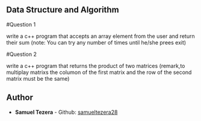 ## Data Structure and Algorithm 

#Question 1 

write a c++ program that accepts an array element from the user and return their sum (note: You can try any number of times until he/she prees exit)

#Question 2

write a c++ program that returns the product of two matrices (remark,to multiplay matrixs the columon of the first matrix and the row of the second matrix must be the same)


## Author
* **Samuel Tezera** - Github: [samueltezera28](https://github.com/samueltezera28)

